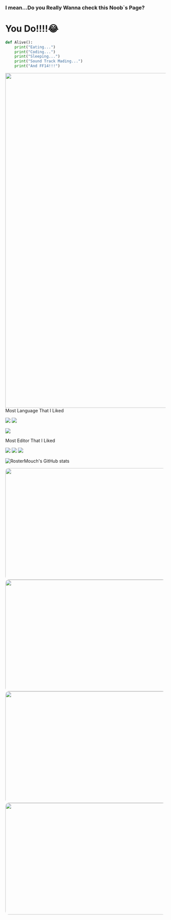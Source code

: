 ### I mean...Do you Really Wanna check this Noob`s Page?

# You Do!!!!😂

```python
def Alive():
    print("Eating...")
    print("Coding...")
    print("Sleeping...")
    print("Sound Track Mading...")
    print("And FF14!!!")
```
<a href="https://ff.web.sdo.com/web8/index.html#/index"><img src="https://wallpapercave.com/wp/wp10255306.jpg" width="1050" width="500"></a>
Most Language That I Liked

<a href="https://python.org"><img src="https://img.shields.io/badge/Python-check%20python.org-yellow?logo=python&style=for-the-badge&label=Python&link=https://python.org"></a> 
<a href="https://dotnet.microsoft.com/en-us/"><img src="https://img.shields.io/badge/Python-check%20dotnet.microsoft.com-purple?logo=csharp&style=for-the-badge&label=CSharp&link=https://dotnet.microsoft.com/en-us/"></a>

<a href="https://developer.nvidia.com/cuda-downloads"><img src="https://img.shields.io/badge/HPC%20Computing%20With%20CUDA-green?logo=Nvidia&style=for-the-badge&label=CUDA&link=https://developer.nvidia.com/cuda-downloads"></a>

Most Editor That I Liked

<a href="https://jupyter.org"><img src="https://img.shields.io/badge/Python-check%20jupyter.org-orange?logo=Jupyter&style=for-the-badge&label=Jupyter&link=https://jupyter.org"></a>
<a href="https://code.visualstudio.com/"><img src="https://img.shields.io/badge/VisualStudio%20Code-blue?logo=visualstudiocode&style=for-the-badge&label=VS%20Code&link=https://code.visualstudio.com/"></a>
<a href="https://visualstudio.microsoft.com/zh-hans/"><img src="https://img.shields.io/badge/VisualStudio-purple?logo=visualstudio&style=for-the-badge&label=VisualStudio&link=https://visualstudio.microsoft.com/zh-hans/"></a>

![RosterMouch's GitHub stats](https://github-readme-stats.vercel.app/api?username=RosterMouch&show_icons=true)

<img src="https://wakatime.com/share/@Elin/0fffea1c-32bb-465b-ba34-a0f0e789fa7e.svg" width="600" height="350" style="BORDER:5px black;BORDER-RADIUS:10px">
<img src="https://wakatime.com/share/@Elin/5e06195d-b45d-43fd-abf2-2dcca8e52689.svg" width="600" height="350" style="border:5px black;border-radius:10px">  
<img src="https://wakatime.com/share/@Elin/718a8b0c-2f19-4931-b15a-bc650261e803.svg" width="600" height="350" style="border:5px black;border-radius:10px">  
<img src="https://wakatime.com/share/@Elin/d1978bd4-b70d-4fb1-8a73-c87b1b6ac518.svg" width="600" height="350" style="border:5px black;border-radius:10px">
